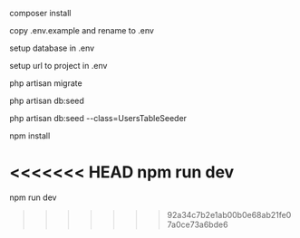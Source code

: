 composer install

copy .env.example and rename to .env

setup database in .env

setup url to project in .env

php artisan migrate

php artisan db:seed

php artisan db:seed --class=UsersTableSeeder

npm install

<<<<<<< HEAD
npm run dev
=======
npm run dev
>>>>>>> 92a34c7b2e1ab00b0e68ab21fe07a0ce73a6bde6
